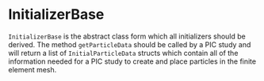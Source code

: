# InitializerBase

`InitializerBase` is the abstract class form which all initializers should be derived. The method `getParticleData` should be called by a PIC study and will return a list of `InitialParticleData` structs which contain all of the information needed for a PIC study to create and place particles in the finite element mesh.
